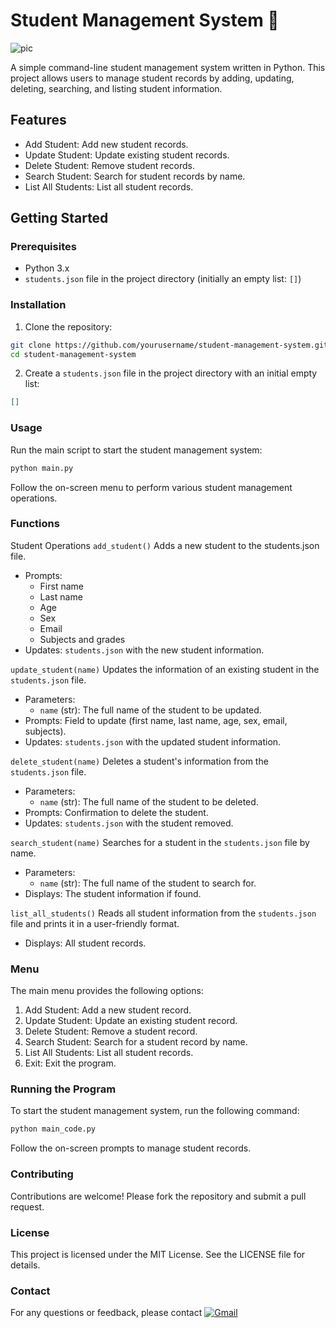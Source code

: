 # Student Management System :school:	

![pic](https://github.com/pgnikolov/student-management-system/assets/151896883/75dc6683-e5bb-4e34-ab8e-013146059d72)

A simple command-line student management system written in Python. This project allows users to manage student records by adding, updating, deleting, searching, and listing student information.

## Features
- Add Student: Add new student records.
- Update Student: Update existing student records.
- Delete Student: Remove student records.
- Search Student: Search for student records by name.
- List All Students: List all student records.

## Getting Started

### Prerequisites
- Python 3.x
- `students.json` file in the project directory (initially an empty list: `[]`)

### Installation

1. Clone the repository:
```bash
git clone https://github.com/yourusername/student-management-system.git
cd student-management-system
```
2. Create a `students.json` file in the project directory with an initial empty list:
```json
[]
```

### Usage
Run the main script to start the student management system:
```bash
python main.py
```
Follow the on-screen menu to perform various student management operations.

### Functions
Student Operations
`add_student()`
Adds a new student to the students.json file.
- Prompts:
    - First name
    - Last name
    - Age
    - Sex
    - Email
    - Subjects and grades
- Updates: `students.json` with the new student information.

`update_student(name)`
Updates the information of an existing student in the `students.json` file.
- Parameters:
    - `name` (str): The full name of the student to be updated.
- Prompts: Field to update (first name, last name, age, sex, email, subjects).
- Updates: `students.json` with the updated student information.

`delete_student(name)`
Deletes a student's information from the `students.json` file.
- Parameters:
    - `name` (str): The full name of the student to be deleted.
- Prompts: Confirmation to delete the student.
- Updates: `students.json` with the student removed.

`search_student(name)`
Searches for a student in the `students.json` file by name.
- Parameters:
    - `name` (str): The full name of the student to search for.
- Displays: The student information if found.

`list_all_students()`
Reads all student information from the `students.json` file and prints it in a user-friendly format.
- Displays: All student records.

### Menu
The main menu provides the following options:

1. Add Student: Add a new student record.
2. Update Student: Update an existing student record.
3. Delete Student: Remove a student record.
4. Search Student: Search for a student record by name.
5. List All Students: List all student records.
6. Exit: Exit the program.

### Running the Program
To start the student management system, run the following command:
```bash
python main_code.py
```
Follow the on-screen prompts to manage student records.

### Contributing
Contributions are welcome! Please fork the repository and submit a pull request.

### License
This project is licensed under the MIT License. See the LICENSE file for details.

### Contact
For any questions or feedback, please contact [![Gmail](https://img.shields.io/badge/-Gmail-c14438?style=flat&logo=Gmail&logoColor=white)](mailto:pgnikolov@gmail.com)
